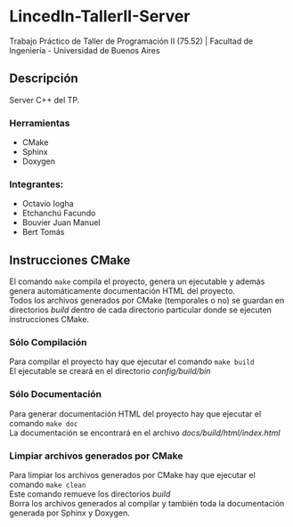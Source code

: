 # LincedIn-TallerII-Server
Trabajo Práctico de Taller de Programación II (75.52) | Facultad de Ingeniería - Universidad de Buenos Aires

## Descripción
Server C++ del TP.

### Herramientas
  - CMake
  - Sphinx
  - Doxygen

### Integrantes:
  - Octavio Iogha
  - Etchanchú Facundo
  - Bouvier Juan Manuel
  - Bert Tomás

## Instrucciones CMake

El comando `make` compila el proyecto, genera un ejecutable y además genera automáticamente documentación HTML del proyecto.<br />
Todos los archivos generados por CMake (temporales o no) se guardan en directorios _build_ dentro de cada directorio particular donde se ejecuten instrucciones CMake.<br />

### Sólo Compilación
Para compilar el proyecto hay que ejecutar el comando `make build`<br />
El ejecutable se creará en el directorio _config/build/bin_<br />

### Sólo Documentación
Para generar documentación HTML del proyecto hay que ejecutar el comando `make doc`<br />
La documentación se encontrará en el archivo _docs/build/html/index.html_<br />

### Limpiar archivos generados por CMake
Para limpiar los archivos generados por CMake hay que ejecutar el comando `make clean`<br />
Este comando remueve los directorios _build_<br />
Borra los archivos generados al compilar y también toda la documentación generada por Sphinx y Doxygen.<br />


